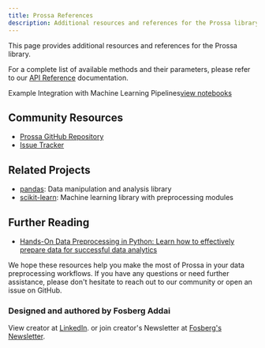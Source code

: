 ```yaml
---
title: Prossa References
description: Additional resources and references for the Prossa library.
---
```


This page provides additional resources and references for the Prossa library.


For a complete list of available methods and their parameters, please refer to our [API Reference](https://prossa.plutofloww.com/user-guide/methods/allmethods) documentation.



<!--
# Examples

We have a collection of Jupyter notebooks with example usage of Prossa in various scenarios:

- [Basic Usage Examples](https://github.com/prossa/examples/basic_usage.ipynb)
- [Advanced Preprocessing Techniques](https://github.com/prossa/examples/advanced_techniques.ipynb)
- [Integration with Machine Learning Pipelines](https://github.com/prossa/examples/ml_integration.ipynb)
--> 
Example Integration with Machine Learning Pipelines[view notebooks](https://colab.research.google.com/drive/1W07wyWjYbfAav5roQFtIZNIrxokd86OG?usp=sharing)

## Community Resources

- [Prossa GitHub Repository](https://github.com/Fosberg-codex/prossa)
- [Issue Tracker](https://github.com/Fosberg-codex/prossa/issues)
 <!-- - [Prossa Community](https://discord.gg/prossa)-->

## Related Projects

- [pandas](https://pandas.pydata.org/): Data manipulation and analysis library
- [scikit-learn](https://scikit-learn.org/): Machine learning library with preprocessing modules

## Further Reading

- [Hands-On Data Preprocessing in Python: Learn how to effectively prepare data for successful data analytics](https://a.co/d/3zTEykV)

We hope these resources help you make the most of Prossa in your data preprocessing workflows. If you have any questions or need further assistance, please don't hesitate to reach out to our community or open an issue on GitHub.

### Designed and authored by Fosberg Addai
View creator at [LinkedIn](https://www.linkedin.com/in/addai-fosberg-53a6991a7/). or join creator's Newsletter at [Fosberg's Newsletter](https://codeandlifebyfosberg.beehiiv.com/subscribe).